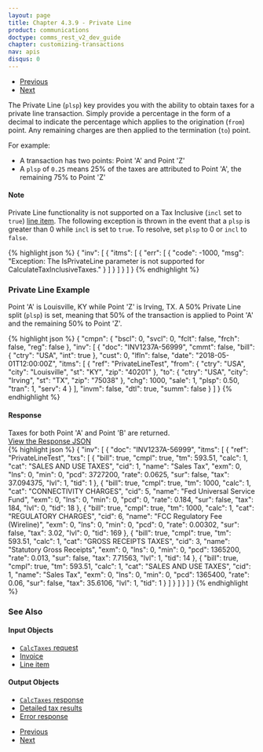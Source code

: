```yaml
---
layout: page
title: Chapter 4.3.9 - Private Line
product: communications
doctype: comms_rest_v2_dev_guide
chapter: customizing-transactions
nav: apis
disqus: 0
---
```


<ul class="pager">
  <li class="previous"><a href="/communications/dev-guide_rest_v2/customizing-transactions/sample-transactions/sau/"><i class="glyphicon glyphicon-chevron-left"></i>Previous</a></li>
  <li class="next"><a href="/communications/dev-guide_rest_v2/customizing-transactions/sample-transactions/proration/">Next<i class="glyphicon glyphicon-chevron-right"></i></a></li>
</ul>

The Private Line (<code>plsp</code>) key provides you with the ability to obtain taxes for a private line transaction.  Simply provide a percentage in the form of a decimal to indicate the percentage which applies to the origination (<code>from</code>) point. Any remaining charges are then applied to the termination (<code>to</code>) point.

For example:
<ul class="dev-guide-list">
    <li>A transaction has two points: Point 'A' and Point 'Z'</li>
    <li>A <code>plsp</code> of <code>0.25</code> means 25% of the taxes are attributed to Point 'A', the remaining 75% to Point 'Z'</li>
</ul>

<h4>Note</h4>
Private Line functionality is not supported on a Tax Inclusive (<code>incl</code> set to <code>true</code>) <a class="dev-guide-link" href="/communications/dev-guide_rest_v2/reference/line-item/">line item</a>.  The following exception is thrown in the event that a <code>plsp</code> is greater than 0 while <code>incl</code> is set to <code>true</code>.  To resolve, set <code>plsp</code> to 0 or <code>incl</code> to <code>false</code>.

{% highlight json %}
{
  "inv": [
    {
      "itms": [
        {
          "err": [
            {
              "code": -1000,
              "msg": "Exception: The IsPrivateLine parameter is not supported for CalculateTaxInclusiveTaxes."
            }
          ]
        }
      ]
    }
  ]
}
{% endhighlight %}

<h3>Private Line Example</h3>
Point 'A' is Louisville, KY while Point 'Z' is Irving, TX.  A 50% Private Line split (<code>plsp</code>) is set, meaning that 50% of the transaction is applied to Point 'A' and the remaining 50% to Point 'Z'.

{% highlight json %}
{
  "cmpn": {
    "bscl": 0,
    "svcl": 0,
    "fclt": false,
    "frch": false,
    "reg": false
  },
  "inv": [
    {
      "doc": "INV1237A-56999",
      "cmmt": false,
      "bill": {
        "ctry": "USA",
        "int": true
      },
      "cust": 0,
      "lfln": false,
      "date": "2018-05-01T12:00:00Z",
      "itms": [
        {
          "ref": "PrivateLineTest",
          "from": {
            "ctry": "USA",
            "city": "Louisville",
            "st": "KY",
            "zip": "40201"
          },
          "to": {
            "ctry": "USA",
            "city": "Irving",
            "st": "TX",
            "zip": "75038"
          },
          "chg": 1000,
          "sale": 1,
          "plsp": 0.50,
          "tran": 1,
          "serv": 4
        }
      ],
      "invm": false,
      "dtl": true,
      "summ": false
    }
  ]
}
{% endhighlight %}

<h4>Response</h4>
Taxes for both Point 'A' and Point 'B' are returned.

<div class="panel-group">
  <a data-toggle="collapse" href="#collapse1">View the Response JSON</a>
  <div id="collapse1" class="panel-collapse collapse">
    <div class="panel-body">
{% highlight json %}
{
  "inv": [
    {
      "doc": "INV1237A-56999",
      "itms": [
        {
          "ref": "PrivateLineTest",
          "txs": [
            {
              "bill": true,
              "cmpl": true,
              "tm": 593.51,
              "calc": 1,
              "cat": "SALES AND USE TAXES",
              "cid": 1,
              "name": "Sales Tax",
              "exm": 0,
              "lns": 0,
              "min": 0,
              "pcd": 3727200,
              "rate": 0.0625,
              "sur": false,
              "tax": 37.094375,
              "lvl": 1,
              "tid": 1
            },
            {
              "bill": true,
              "cmpl": true,
              "tm": 1000,
              "calc": 1,
              "cat": "CONNECTIVITY CHARGES",
              "cid": 5,
              "name": "Fed Universal Service Fund",
              "exm": 0,
              "lns": 0,
              "min": 0,
              "pcd": 0,
              "rate": 0.184,
              "sur": false,
              "tax": 184,
              "lvl": 0,
              "tid": 18
            },
            {
              "bill": true,
              "cmpl": true,
              "tm": 1000,
              "calc": 1,
              "cat": "REGULATORY CHARGES",
              "cid": 6,
              "name": "FCC Regulatory Fee (Wireline)",
              "exm": 0,
              "lns": 0,
              "min": 0,
              "pcd": 0,
              "rate": 0.00302,
              "sur": false,
              "tax": 3.02,
              "lvl": 0,
              "tid": 169
            },
            {
              "bill": true,
              "cmpl": true,
              "tm": 593.51,
              "calc": 1,
              "cat": "GROSS RECEIPTS TAXES",
              "cid": 3,
              "name": "Statutory Gross Receipts",
              "exm": 0,
              "lns": 0,
              "min": 0,
              "pcd": 1365200,
              "rate": 0.013,
              "sur": false,
              "tax": 7.71563,
              "lvl": 1,
              "tid": 14
            },
            {
              "bill": true,
              "cmpl": true,
              "tm": 593.51,
              "calc": 1,
              "cat": "SALES AND USE TAXES",
              "cid": 1,
              "name": "Sales Tax",
              "exm": 0,
              "lns": 0,
              "min": 0,
              "pcd": 1365400,
              "rate": 0.06,
              "sur": false,
              "tax": 35.6106,
              "lvl": 1,
              "tid": 1
            }
          ]
        }
      ]
    }
  ]
}
{% endhighlight %}
    </div>
  </div>
</div>

<h3>See Also</h3>
<h4>Input Objects</h4>
<ul class="dev-guide-list">
  <li><a class="dev-guide-link" href="/communications/dev-guide_rest_v2/reference/calc-taxes-request/"><code>CalcTaxes</code> request</a></li>
  <li><a class="dev-guide-link" href="/communications/dev-guide_rest_v2/reference/invoice/">Invoice</a></li>
  <li><a class="dev-guide-link" href="/communications/dev-guide_rest_v2/reference/line-item/">Line item</a></li>
</ul>

<h4>Output Objects</h4>
<ul class="dev-guide-list">
  <li><a class="dev-guide-link" href="/communications/dev-guide_rest_v2/reference/calc-taxes-response/"><code>CalcTaxes</code> response</a></li>
  <li><a class="dev-guide-link" href="/communications/dev-guide_rest_v2/reference/detailed-tax-result/">Detailed tax results</a></li>
  <li><a class="dev-guide-link" href="/communications/dev-guide_rest_v2/reference/error-response/">Error response</a></li>
</ul>

<ul class="pager">
  <li class="previous"><a href="/communications/dev-guide_rest_v2/customizing-transactions/sample-transactions/sau/"><i class="glyphicon glyphicon-chevron-left"></i>Previous</a></li>
  <li class="next"><a href="/communications/dev-guide_rest_v2/customizing-transactions/sample-transactions/proration/">Next<i class="glyphicon glyphicon-chevron-right"></i></a></li>
</ul>